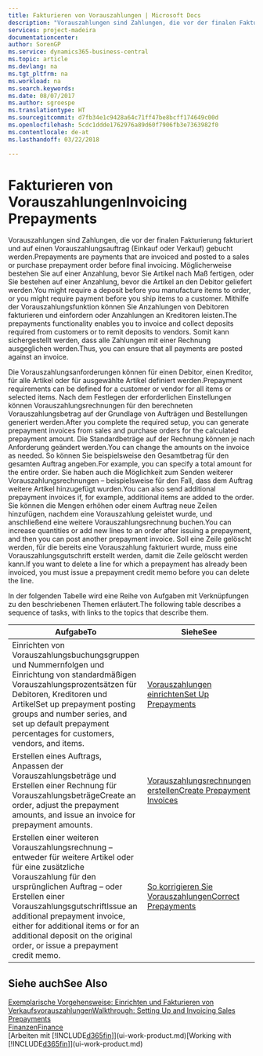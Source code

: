```yaml
---
title: Fakturieren von Vorauszahlungen | Microsoft Docs
description: "Vorauszahlungen sind Zahlungen, die vor der finalen Fakturierung fakturiert und auf einen Vorauszahlungsauftrag (Einkauf oder Verkauf) gebucht werden. Möglicherweise bestehen Sie auf einer Anzahlung, bevor Sie Artikel nach Maß fertigen, oder Sie bestehen auf einer Anzahlung, bevor die Artikel an den Debitor geliefert werden. Mithilfe der Vorauszahlungsfunktion können Sie Anzahlungen von Debitoren fakturieren und einfordern oder Anzahlungen an Kreditoren leisten. Somit kann sichergestellt werden, dass alle Zahlungen mit einer Rechnung ausgeglichen werden."
services: project-madeira
documentationcenter: 
author: SorenGP
ms.service: dynamics365-business-central
ms.topic: article
ms.devlang: na
ms.tgt_pltfrm: na
ms.workload: na
ms.search.keywords: 
ms.date: 08/07/2017
ms.author: sgroespe
ms.translationtype: HT
ms.sourcegitcommit: d7fb34e1c9428a64c71ff47be8bcff174649c00d
ms.openlocfilehash: 5cdc1ddde1762976a89d60f7906fb3e7363982f0
ms.contentlocale: de-at
ms.lasthandoff: 03/22/2018

---
```

# <a name="invoicing-prepayments"></a><span data-ttu-id="3b02f-106">Fakturieren von Vorauszahlungen</span><span class="sxs-lookup"><span data-stu-id="3b02f-106">Invoicing Prepayments</span></span>
<span data-ttu-id="3b02f-107">Vorauszahlungen sind Zahlungen, die vor der finalen Fakturierung fakturiert und auf einen Vorauszahlungsauftrag (Einkauf oder Verkauf) gebucht werden.</span><span class="sxs-lookup"><span data-stu-id="3b02f-107">Prepayments are payments that are invoiced and posted to a sales or purchase prepayment order before final invoicing.</span></span> <span data-ttu-id="3b02f-108">Möglicherweise bestehen Sie auf einer Anzahlung, bevor Sie Artikel nach Maß fertigen, oder Sie bestehen auf einer Anzahlung, bevor die Artikel an den Debitor geliefert werden.</span><span class="sxs-lookup"><span data-stu-id="3b02f-108">You might require a deposit before you manufacture items to order, or you might require payment before you ship items to a customer.</span></span> <span data-ttu-id="3b02f-109">Mithilfe der Vorauszahlungsfunktion können Sie Anzahlungen von Debitoren fakturieren und einfordern oder Anzahlungen an Kreditoren leisten.</span><span class="sxs-lookup"><span data-stu-id="3b02f-109">The prepayments functionality enables you to invoice and collect deposits required from customers or to remit deposits to vendors.</span></span> <span data-ttu-id="3b02f-110">Somit kann sichergestellt werden, dass alle Zahlungen mit einer Rechnung ausgeglichen werden.</span><span class="sxs-lookup"><span data-stu-id="3b02f-110">Thus, you can ensure that all payments are posted against an invoice.</span></span>  

 <span data-ttu-id="3b02f-111">Die Vorauszahlungsanforderungen können für einen Debitor, einen Kreditor, für alle Artikel oder für ausgewählte Artikel definiert werden.</span><span class="sxs-lookup"><span data-stu-id="3b02f-111">Prepayment requirements can be defined for a customer or vendor for all items or selected items.</span></span> <span data-ttu-id="3b02f-112">Nach dem Festlegen der erforderlichen Einstellungen können Vorauszahlungsrechnungen für den berechneten Vorauszahlungsbetrag auf der Grundlage von Aufträgen und Bestellungen generiert werden.</span><span class="sxs-lookup"><span data-stu-id="3b02f-112">After you complete the required setup, you can generate prepayment invoices from sales and purchase orders for the calculated prepayment amount.</span></span> <span data-ttu-id="3b02f-113">Die Standardbeträge auf der Rechnung können je nach Anforderung geändert werden.</span><span class="sxs-lookup"><span data-stu-id="3b02f-113">You can change the amounts on the invoice as needed.</span></span> <span data-ttu-id="3b02f-114">So können Sie beispielsweise den Gesamtbetrag für den gesamten Auftrag angeben.</span><span class="sxs-lookup"><span data-stu-id="3b02f-114">For example, you can specify a total amount for the entire order.</span></span> <span data-ttu-id="3b02f-115">Sie haben auch die Möglichkeit zum Senden weiterer Vorauszahlungsrechnungen – beispielsweise für den Fall, dass dem Auftrag weitere Artikel hinzugefügt wurden.</span><span class="sxs-lookup"><span data-stu-id="3b02f-115">You can also send additional prepayment invoices if, for example, additional items are added to the order.</span></span> <span data-ttu-id="3b02f-116">Sie können die Mengen erhöhen oder einem Auftrag neue Zeilen hinzufügen, nachdem eine Vorauszahlung geleistet wurde, und anschließend eine weitere Vorauszahlungsrechnung buchen.</span><span class="sxs-lookup"><span data-stu-id="3b02f-116">You can increase quantities or add new lines to an order after issuing a prepayment, and then you can post another prepayment invoice.</span></span> <span data-ttu-id="3b02f-117">Soll eine Zeile gelöscht werden, für die bereits eine Vorauszahlung fakturiert wurde, muss eine Vorauszahlungsgutschrift erstellt werden, damit die Zeile gelöscht werden kann.</span><span class="sxs-lookup"><span data-stu-id="3b02f-117">If you want to delete a line for which a prepayment has already been invoiced, you must issue a prepayment credit memo before you can delete the line.</span></span>  

 <span data-ttu-id="3b02f-118">In der folgenden Tabelle wird eine Reihe von Aufgaben mit Verknüpfungen zu den beschriebenen Themen erläutert.</span><span class="sxs-lookup"><span data-stu-id="3b02f-118">The following table describes a sequence of tasks, with links to the topics that describe them.</span></span>

|<span data-ttu-id="3b02f-119">**Aufgabe**</span><span class="sxs-lookup"><span data-stu-id="3b02f-119">**To**</span></span>|<span data-ttu-id="3b02f-120">**Siehe**</span><span class="sxs-lookup"><span data-stu-id="3b02f-120">**See**</span></span>|  
|------------|-------------|  
|<span data-ttu-id="3b02f-121">Einrichten von Vorauszahlungsbuchungsgruppen und Nummernfolgen und Einrichtung von standardmäßigen Vorauszahlungsprozentsätzen für Debitoren, Kreditoren und Artikel</span><span class="sxs-lookup"><span data-stu-id="3b02f-121">Set up prepayment posting groups and number series, and set up default prepayment percentages for customers, vendors, and items.</span></span>|[<span data-ttu-id="3b02f-122">Vorauszahlungen einrichten</span><span class="sxs-lookup"><span data-stu-id="3b02f-122">Set Up Prepayments</span></span>](finance-set-up-prepayments.md)|
|<span data-ttu-id="3b02f-123">Erstellen eines Auftrags, Anpassen der Vorauszahlungsbeträge und Erstellen einer Rechnung für Vorauszahlungsbeträge</span><span class="sxs-lookup"><span data-stu-id="3b02f-123">Create an order, adjust the prepayment amounts, and issue an invoice for prepayment amounts.</span></span>|[<span data-ttu-id="3b02f-124">Vorauszahlungsrechnungen erstellen</span><span class="sxs-lookup"><span data-stu-id="3b02f-124">Create Prepayment Invoices</span></span>](finance-how-to-create-prepayment-invoices.md)|  
|<span data-ttu-id="3b02f-125">Erstellen einer weiteren Vorauszahlungsrechnung – entweder für weitere Artikel oder für eine zusätzliche Vorauszahlung für den ursprünglichen Auftrag – oder Erstellen einer Vorauszahlungsgutschrift</span><span class="sxs-lookup"><span data-stu-id="3b02f-125">Issue an additional prepayment invoice, either for additional items or for an additional deposit on the original order, or issue a prepayment credit memo.</span></span>|[<span data-ttu-id="3b02f-126">So korrigieren Sie Vorauszahlungen</span><span class="sxs-lookup"><span data-stu-id="3b02f-126">Correct Prepayments</span></span>](finance-how-to-correct-prepayments.md)|  

## <a name="see-also"></a><span data-ttu-id="3b02f-127">Siehe auch</span><span class="sxs-lookup"><span data-stu-id="3b02f-127">See Also</span></span>  
[<span data-ttu-id="3b02f-128">Exemplarische Vorgehensweise: Einrichten und Fakturieren von Verkaufsvorauszahlungen</span><span class="sxs-lookup"><span data-stu-id="3b02f-128">Walkthrough: Setting Up and Invoicing Sales Prepayments</span></span>](walkthrough-setting-up-and-invoicing-sales-prepayments.md)  
[<span data-ttu-id="3b02f-129">Finanzen</span><span class="sxs-lookup"><span data-stu-id="3b02f-129">Finance</span></span>](finance.md)  
<span data-ttu-id="3b02f-130">[Arbeiten mit [!INCLUDE[d365fin](includes/d365fin_md.md)]](ui-work-product.md)</span><span class="sxs-lookup"><span data-stu-id="3b02f-130">[Working with [!INCLUDE[d365fin](includes/d365fin_md.md)]](ui-work-product.md)</span></span>

